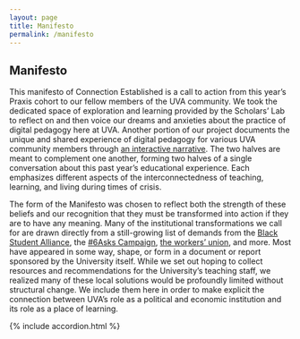 ```yaml
---
layout: page
title: Manifesto
permalink: /manifesto
---
```

## Manifesto

<p>This manifesto of Connection Established is a call to action from this year’s Praxis cohort to our fellow members of the UVA community. We took the dedicated space of exploration and learning provided by the Scholars’ Lab to reflect on and then voice our dreams and anxieties about the practice of digital pedagogy here at UVA. Another portion of our project documents the unique and shared experience of digital pedagogy for various UVA community members through <a href="/story">an interactive narrative</a>. The two halves are meant to complement one another, forming two halves of a single conversation about this past year’s educational experience. Each emphasizes different aspects of the interconnectedness of teaching, learning, and living during times of crisis.</p> 
<p>The form of the Manifesto was chosen to reflect both the strength of these beliefs and our recognition that they must be transformed into action if they are to have any meaning. Many of the institutional transformations we call for are drawn directly from a still-growing list of demands from the <a href="https://twitter.com/BSAatUVA/status/1267496865601290241?s=20">Black Student Alliance</a>, the <a href="https://docs.google.com/document/d/1qrFAM_DYhfJtHwj_B5Kf_P7fhmz25V7dUygXq_cZPkc/edit">#6Asks Campaign</a>, <a href="https://ucwva.org">the workers’ union</a>, and more. Most have appeared in some way, shape, or form in a document or report sponsored by the University itself. While we set out hoping to collect resources and recommendations for the University’s teaching staff, we realized many of these local solutions would be profoundly limited without structural change. We include them here in order to make explicit the connection between UVA’s role as a political and economic institution and its role as a place of learning.</p>

<!-- 

<script>
    // load json from session storage and parse json object 
    var deathSpan = document.getElementById('covidDeaths'); 
    var CovidData = JSON.parse(sessionStorage.getItem('CovidData')); 
    // get totalDeaths count and turn into 123,456 format
    var totalDeaths = CovidData[0].totalDeaths.toLocaleString(); 
    deathSpan.replaceWith(totalDeaths); 
</script> 
--> 
<script>
$(document).ready(function() {
$(function () {
    var $accordionSection = $(window.location.hash);
    console.log($accordionSection);
    if ($accordionSection.length > 0) {
       $(window).scrollTop($(window.location.hash).offset().top);
       $accordionSection.prop('checked', true);
    }
});
});
</script>
{% include accordion.html %}
